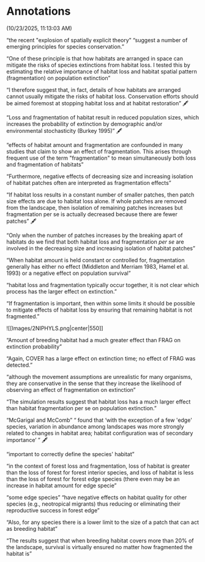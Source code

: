 # Annotations  
(10/23/2025, 11:13:03 AM)

 “the recent "explosion of spatially explicit theory” “suggest a number of emerging principles for species conservation.”

 “One of these principle is that how habitats are arranged in space can mitigate the risks of species extinctions from habitat loss. I tested this by estimating the relative importance of habitat loss and habitat spatial pattern (fragmentation) on population extinction”

 “I therefore suggest that, in fact, details of how habitats are arranged cannot usually mitigate the risks of habitat loss. Conservation efforts should be aimed foremost at stopping habitat loss and at habitat restoration” 🖋

“Loss and fragmentation of habitat result in reduced population sizes, which increases the probability of extinction by demographic and/or environmental stochasticity (Burkey 1995)” 🖋


 “effects of habitat amount and fragmentation are confounded in many studies that claim to show an effect of fragmentation. This arises through frequent use of the term "fragmentation" to mean simultaneously both loss and fragmentation of habitats”

 “Furthermore, negative effects of decreasing size and increasing isolation of habitat patches often are interpreted as fragmentation effects”

 “If habitat loss results in a constant number of smaller patches, then patch size effects are due to habitat loss alone. If whole patches are removed from the landscape, then isolation of remaining patches increases but fragmentation per se is actually decreased because there are fewer patches” 🖋

 “Only when the number of patches increases by the breaking apart of habitats do we find that both habitat loss and fragmentation _per se_ are involved in the decreasing size and increasing isolation of habitat patches”

 “When habitat amount is held constant or controlled for, fragmentation generally has either no effect (Middleton and Merriam 1983, Hamel et al. 1993) or a negative effect on population survival”

 “habitat loss and fragmentation typically occur together, it is not clear which process has the larger effect on extinction.”

 “If fragmentation is important, then within some limits it should be possible to mitigate effects of habitat loss by ensuring that remaining habitat is not fragmented.”

![[Images/2NIPHYLS.png|center|550]]


 “Amount of breeding habitat had a much greater effect than FRAG on extinction probability”

 “Again, COVER has a large effect on extinction time; no effect of FRAG was detected.”

 “although the movement assumptions are unrealistic for many organisms, they are conservative in the sense that they increase the likelihood of observing an effect of fragmentation on extinction”

 “The simulation results suggest that habitat loss has a much larger effect than habitat fragmentation per se on population extinction.”

 “McGarigal and McComb” “ found that ‘with the exception of a few 'edge' species, variation in abundance among landscapes was more strongly related to changes in habitat area; habitat configuration was of secondary importance’ ” 🖋

 “important to correctly define the species' habitat” 

 “in the context of forest loss and fragmentation, loss of habitat is greater than the loss of forest for forest interior species, and loss of habitat is less than the loss of forest for forest edge species (there even may be an increase in habitat amount for edge specie”

 “some edge species” “have negative effects on habitat quality for other species (e.g., neotropical migrants) thus reducing or eliminating their reproductive success in forest edge”

 “Also, for any species there is a lower limit to the size of a patch that can act as breeding habitat”

“The results suggest that when breeding habitat covers more than 20% of the landscape, survival is virtually ensured no matter how fragmented the habitat is”